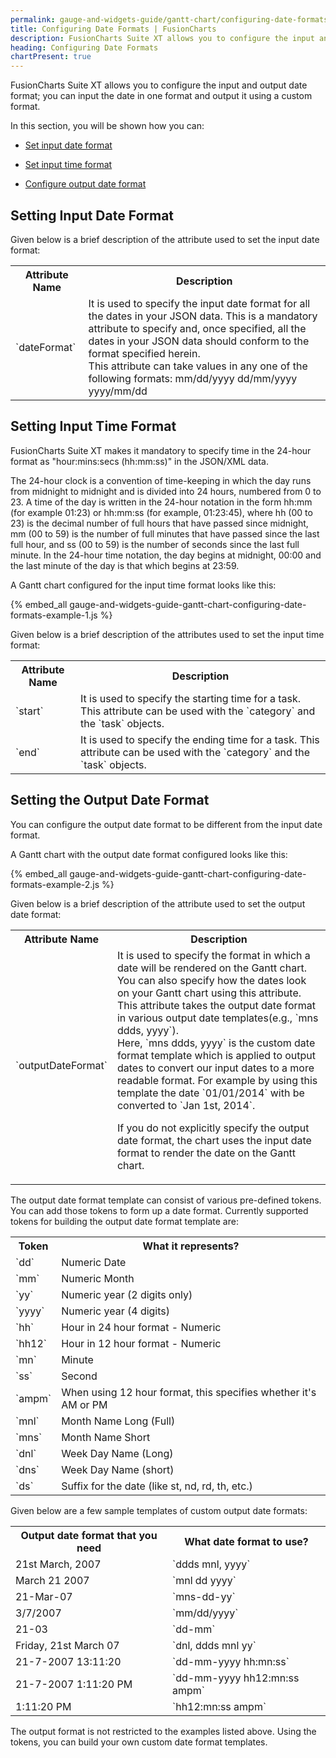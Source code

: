 ```yaml
---
permalink: gauge-and-widgets-guide/gantt-chart/configuring-date-formats.html
title: Configuring Date Formats | FusionCharts
description: FusionCharts Suite XT allows you to configure the input and output date format; you can input the date in one format and output it using a custom format.
heading: Configuring Date Formats
chartPresent: true
---
```


FusionCharts Suite XT allows you to configure the input and output date format; you can input the date in one format and output it using a custom format.

In this section, you will be shown how you can:

* <a href="{{ site.baseurl }}gauge-and-widgets-guide/gantt-chart/configuring-date-formats.html#setting-input-date-format">Set input date format</a>

* <a href="{{ site.baseurl }}gauge-and-widgets-guide/gantt-chart/configuring-date-formats.html#setting-input-time-format">Set input time format</a>

* <a href="{{ site.baseurl }}gauge-and-widgets-guide/gantt-chart/configuring-date-formats.html#setting-the-output-date-format">Configure output date format</a>

## Setting Input Date Format

Given below is a brief description of the attribute used to set the input date format:

<table>
  <tr>
    <th>Attribute Name</th>
    <th>Description</th>
  </tr>
  <tr>
    <td>`dateFormat`</td>
    <td>It is used to specify the input date format for all the dates in your JSON data. This is a mandatory attribute to specify and, once specified, all the dates in your JSON data should conform to the format specified herein.<br/>
    This attribute can take values in any one of the following formats:
    mm/dd/yyyy
    dd/mm/yyyy
    yyyy/mm/dd</td>
  </tr>
</table>


## Setting Input Time Format

FusionCharts Suite XT makes it mandatory to specify time in the 24-hour format as "hour:mins:secs (hh:mm:ss)" in the JSON/XML data.

The 24-hour clock is a convention of time-keeping in which the day runs from midnight to midnight and is divided into 24 hours, numbered from 0 to 23. A time of the day is written in the 24-hour notation in the form hh:mm (for example 01:23) or hh:mm:ss (for example, 01:23:45), where hh (00 to 23) is the decimal number of full hours that have passed since midnight, mm (00 to 59) is the number of full minutes that have passed since the last full hour, and ss (00 to 59) is the number of seconds since the last full minute. In the 24-hour time notation, the day begins at midnight, 00:00 and the last minute of the day is that which begins at 23:59.

A Gantt chart configured for the input time format looks like this:

{% embed_all gauge-and-widgets-guide-gantt-chart-configuring-date-formats-example-1.js %}

Given below is a brief description of the attributes used to set the input time format:

<table>
  <tr>
    <th>Attribute Name</th>
    <th>Description</th>
  </tr>
  <tr>
    <td>`start`</td>
    <td>It is used to specify the starting time for a task. This attribute can be used with the `category` and the `task` objects.</td>
  </tr>
  <tr>
    <td>`end`</td>
    <td>It is used to specify the ending time for a task. This attribute can be used with the `category` and the `task` objects.</td>
  </tr>
</table>


## Setting the Output Date Format

You can configure the output date format to be different from the input date format.

A Gantt chart with the output date format configured looks like this:

{% embed_all gauge-and-widgets-guide-gantt-chart-configuring-date-formats-example-2.js %}

Given below is a brief description of the attribute used to set the output date format:

<table>
  <tr>
    <th>Attribute Name</th>
    <th>Description</th>
  </tr>
  <tr>
    <td>`outputDateFormat`</td>
    <td>It is used to specify the format in which a date will be rendered on the Gantt chart. You can also specify how the dates look on your Gantt chart using this attribute. This attribute takes the output date format in various output date templates(e.g., `mns ddds, yyyy`).<br/>
    Here, `mns ddds, yyyy` is the custom date format template which is applied to output dates to convert our input dates to a more readable format. For example by using this template the date `01/01/2014` with be converted to `Jan 1st, 2014`.

<p class="text-info"> If you do not explicitly specify the output date format, the chart uses the input date format to render the date on the Gantt chart.</p></td>
  </tr>
</table>


The output date format template can consist of various pre-defined tokens. You can add those tokens to form up a date format. Currently supported tokens for building the output date format template are:

<table>
  <tr>
    <th>Token</th>
    <th>What it represents?</th>
  </tr>
  <tr>
    <td>`dd`</td>
    <td>Numeric Date</td>
  </tr>
  <tr>
    <td>`mm`</td>
    <td>Numeric Month</td>
  </tr>
  <tr>
    <td>`yy`</td>
    <td>Numeric year (2 digits only) </td>
  </tr>
  <tr>
    <td>`yyyy`</td>
    <td>Numeric year (4 digits) </td>
  </tr>
  <tr>
    <td>`hh`</td>
    <td>Hour in 24 hour format - Numeric </td>
  </tr>
  <tr>
    <td>`hh12`</td>
    <td>Hour in 12 hour format - Numeric </td>
  </tr>
  <tr>
    <td>`mn`</td>
    <td>Minute</td>
  </tr>
  <tr>
    <td>`ss`</td>
    <td>Second</td>
  </tr>
  <tr>
    <td>`ampm`</td>
    <td>When using 12 hour format, this specifies whether it's AM or PM </td>
  </tr>
  <tr>
    <td>`mnl`</td>
    <td>Month Name Long (Full) </td>
  </tr>
  <tr>
    <td>`mns`</td>
    <td>Month Name Short </td>
  </tr>
  <tr>
    <td>`dnl`</td>
    <td>Week Day Name (Long) </td>
  </tr>
  <tr>
    <td>`dns`</td>
    <td>Week Day Name (short) </td>
  </tr>
  <tr>
    <td>`ds`</td>
    <td>Suffix for the date (like st, nd, rd, th, etc.) </td>
  </tr>
</table>


Given below are a few sample templates of custom output date formats:

<table>
  <tr>
    <th>Output date format that you need</th>
    <th>What date format to use? </th>
  </tr>
  <tr>
    <td>21st March, 2007</td>
    <td>`ddds mnl, yyyy`</td>
  </tr>
  <tr>
    <td>March 21 2007</td>
    <td>`mnl dd yyyy`</td>
  </tr>
  <tr>
    <td>21-Mar-07</td>
    <td>`mns-dd-yy`</td>
  </tr>
  <tr>
    <td>3/7/2007</td>
    <td>`mm/dd/yyyy`</td>
  </tr>
  <tr>
    <td>21-03</td>
    <td>`dd-mm`</td>
  </tr>
  <tr>
    <td>Friday, 21st March 07 </td>
    <td>`dnl, ddds mnl yy`</td>
  </tr>
  <tr>
    <td>21-7-2007 13:11:20 </td>
    <td>`dd-mm-yyyy hh:mn:ss`</td>
  </tr>
  <tr>
    <td>21-7-2007 1:11:20 PM</td>
    <td>`dd-mm-yyyy hh12:mn:ss ampm`</td>
  </tr>
  <tr>
    <td>1:11:20 PM</td>
    <td>`hh12:mn:ss ampm`</td>
  </tr>
</table>


<p class="text-info">The output format is not restricted to the examples listed above. Using the tokens, you can build your own custom date format templates.</p>